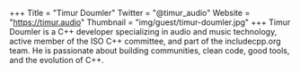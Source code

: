 +++
Title = "Timur Doumler"
Twitter = "@timur_audio"
Website = "https://timur.audio"
Thumbnail = "img/guest/timur-doumler.jpg"
+++
Timur Doumler is a C++ developer specializing in audio and music technology, active member of the ISO C++ committee, and part of the includecpp.org team. He is passionate about building communities, clean code, good tools, and the evolution of C++.